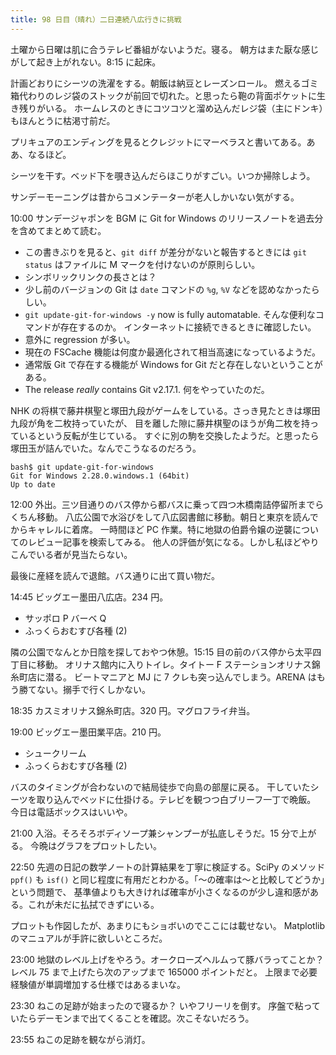 ```yaml
---
title: 98 日目（晴れ）二日連続八広行きに挑戦
---
```


土曜から日曜は肌に合うテレビ番組がないようだ。寝る。
朝方はまた厭な感じがして起き上がれない。8:15 に起床。

計画どおりにシーツの洗濯をする。朝飯は納豆とレーズンロール。
燃えるゴミ箱代わりのレジ袋のストックが前回で切れた。と思ったら鞄の背面ポケットに生き残りがいる。
ホームレスのときにコツコツと溜め込んだレジ袋（主にドンキ）もほんとうに枯渇寸前だ。

プリキュアのエンディングを見るとクレジットにマーベラスと書いてある。ああ、なるほど。

シーツを干す。ベッド下を覗き込んだらほこりがすごい。いつか掃除しよう。

サンデーモーニングは昔からコメンテーターが老人しかいない気がする。

10:00 サンデージャポンを BGM に Git for Windows のリリースノートを過去分を含めてまとめて読む。

* この書きぶりを見ると、`git diff` が差分がないと報告するときには `git status` はファイルに M マークを付けないのが原則らしい。
* シンボリックリンクの長さとは？
* 少し前のバージョンの Git は `date` コマンドの `%g`, `%V` などを認めなかったらしい。
* `git update-git-for-windows -y` now is fully automatable. そんな便利なコマンドが存在するのか。
  インターネットに接続できるときに確認したい。
* 意外に regression が多い。
* 現在の FSCache 機能は何度か最適化されて相当高速になっているようだ。
* 通常版 Git で存在する機能が Windows for Git だと存在しないということがある。
* The release *really* contains Git v2.17.1. 何をやっていたのだ。

NHK の将棋で藤井棋聖と塚田九段がゲームをしている。さっき見たときは塚田九段が角を二枚持っていたが、
目を離した隙に藤井棋聖のほうが角二枚を持っているという反転が生じている。
すぐに別の駒を交換したようだ。と思ったら塚田玉が詰んでいた。なんでこうなるのだろう。


```shell
bash$ git update-git-for-windows
Git for Windows 2.28.0.windows.1 (64bit)
Up to date
```

12:00 外出。三ツ目通りのバス停から都バスに乗って四つ木橋南詰停留所までらくちん移動。
八広公園で水浴びをして八広図書館に移動。朝日と東京を読んでからキャレルに着席。
一時間ほど PC 作業。特に地獄の伯爵令嬢の逆襲についてのレビュー記事を検索してみる。
他人の評価が気になる。しかし私ほどやりこんでいる者が見当たらない。

最後に産経を読んで退館。バス通りに出て買い物だ。

14:45 ビッグエー墨田八広店。234 円。

* サッポロ P バーベ Q
* ふっくらおむすび各種 (2)

隣の公園でなんとか日陰を探しておやつ休憩。15:15 目の前のバス停から太平四丁目に移動。
オリナス館内に入りトイレ。タイトー F ステーションオリナス錦糸町店に潜る。
ビートマニアと MJ に 7 クレも突っ込んでしまう。ARENA はもう勝てない。搦手で行くしかない。

18:35 カスミオリナス錦糸町店。320 円。マグロフライ弁当。

19:00 ビッグエー墨田業平店。210 円。

* シュークリーム
* ふっくらおむすび各種 (2)

バスのタイミングが合わないので結局徒歩で向島の部屋に戻る。
干していたシーツを取り込んでベッドに仕掛ける。テレビを観つつ白ブリーフ一丁で晩飯。
今日は電話ボックスはいいや。

21:00 入浴。そろそろボディソープ兼シャンプーが払底しそうだ。15 分で上がる。
今晩はグラフをプロットしたい。

22:50 先週の日記の数学ノートの計算結果を丁寧に検証する。SciPy のメソッド `ppf()` も
`isf()` と同じ程度に有用だとわかる。「～の確率は～と比較してどうか」という問題で、
基準値よりも大きければ確率が小さくなるのが少し違和感がある。これが未だに払拭できずにいる。

プロットも作図したが、あまりにもショボいのでここには載せない。
Matplotlib のマニュアルが手許に欲しいところだ。

23:00 地獄のレベル上げをやろう。オークローズヘルムって豚バラってことか？
レベル 75 まで上げたら次のアップまで 165000 ポイントだと。
上限まで必要経験値が単調増加する仕様ではあるまいな。

23:30 ねこの足跡が始まったので寝るか？ いやフリーリを倒す。
序盤で粘っていたらデーモンまで出てくることを確認。次こそないだろう。

23:55 ねこの足跡を観ながら消灯。

